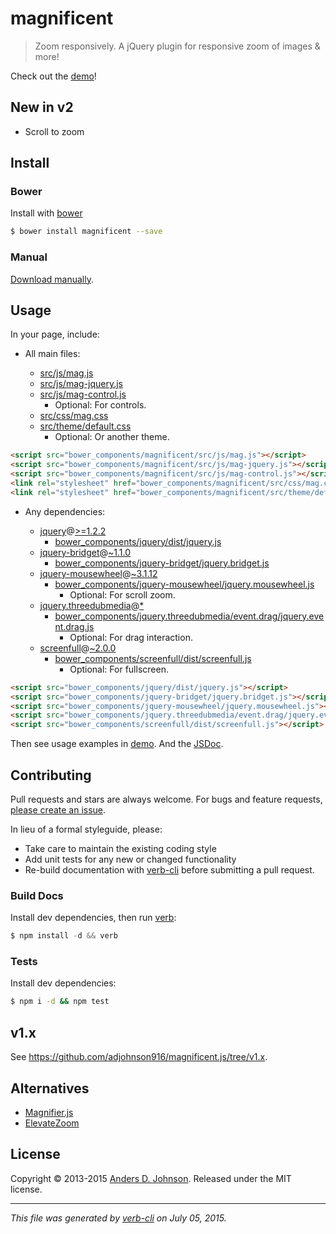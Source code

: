 # magnificent

> Zoom responsively. A jQuery plugin for responsive zoom of images & more!

Check out the [demo][mag-demo]!

## New in v2

* Scroll to zoom

## Install

### Bower

Install with [bower](http://bower.io/)

```sh
$ bower install magnificent --save
```

### Manual

[Download manually](https://github.com/adjohnson916/magnificent.js/releases).

## Usage

In your page, include:

* All main files:

  * [src/js/mag.js](src/js/mag.js)
  * [src/js/mag-jquery.js](src/js/mag-jquery.js)
  * [src/js/mag-control.js](src/js/mag-control.js)
    * Optional: For controls.
  * [src/css/mag.css](src/css/mag.css)
  * [src/theme/default.css](src/theme/default.css)
    * Optional: Or another theme.


```html
<script src="bower_components/magnificent/src/js/mag.js"></script>
<script src="bower_components/magnificent/src/js/mag-jquery.js"></script>
<script src="bower_components/magnificent/src/js/mag-control.js"></script>
<link rel="stylesheet" href="bower_components/magnificent/src/css/mag.css" />
<link rel="stylesheet" href="bower_components/magnificent/src/theme/default.css" />
```


* Any dependencies:

  * [jquery](https://github.com/jquery/jquery)@[>=1.2.2](https://github.com/jquery/jquery/tree/2.1.4)
    * [bower_components/jquery/dist/jquery.js](https://raw.githubusercontent.com/jquery/jquery/2.1.4/dist/jquery.js)
  * [jquery-bridget](https://github.com/desandro/jquery-bridget)@[~1.1.0](https://github.com/desandro/jquery-bridget/tree/v1.1.0)
    * [bower_components/jquery-bridget/jquery.bridget.js](https://raw.githubusercontent.com/desandro/jquery-bridget/v1.1.0/jquery.bridget.js)
  * [jquery-mousewheel](https://github.com/jquery/jquery-mousewheel)@[~3.1.12](https://github.com/jquery/jquery-mousewheel/tree/3.1.12)
    * [bower_components/jquery-mousewheel/jquery.mousewheel.js](https://raw.githubusercontent.com/jquery/jquery-mousewheel/3.1.12/./jquery.mousewheel.js)
      * Optional: For scroll zoom.
  * [jquery.threedubmedia](https://github.com/threedubmedia/jquery.threedubmedia)@[*](https://github.com/threedubmedia/jquery.threedubmedia/tree/master)
    * [bower_components/jquery.threedubmedia/event.drag/jquery.event.drag.js](https://raw.githubusercontent.com/threedubmedia/jquery.threedubmedia/master/event.drag/jquery.event.drag.js)
      * Optional: For drag interaction.
  * [screenfull](https://github.com/sindresorhus/screenfull.js)@[~2.0.0](https://github.com/sindresorhus/screenfull.js/tree/v2.0.0)
    * [bower_components/screenfull/dist/screenfull.js](https://raw.githubusercontent.com/sindresorhus/screenfull.js/v2.0.0/dist/screenfull.js)
      * Optional: For fullscreen.


```html
<script src="bower_components/jquery/dist/jquery.js"></script>
<script src="bower_components/jquery-bridget/jquery.bridget.js"></script>
<script src="bower_components/jquery-mousewheel/jquery.mousewheel.js"></script>
<script src="bower_components/jquery.threedubmedia/event.drag/jquery.event.drag.js"></script>
<script src="bower_components/screenfull/dist/screenfull.js"></script>
```


Then see usage examples in [demo][mag-demo]. And the [JSDoc][mag-jsdoc].

## Contributing

Pull requests and stars are always welcome. For bugs and feature requests, [please create an issue](https://github.com/adjohnson916/magnificent.js/issues/new).


In lieu of a formal styleguide, please:
 - Take care to maintain the existing coding style
 - Add unit tests for any new or changed functionality
 - Re-build documentation with [verb-cli](https://github.com/assemble/verb-cli) before submitting a pull request.


### Build Docs

Install dev dependencies, then run [verb]:

```js
$ npm install -d && verb
```

[verb]: https://github.com/verbose/verb

### Tests

Install dev dependencies:

```sh
$ npm i -d && npm test
```

## v1.x

See https://github.com/adjohnson916/magnificent.js/tree/v1.x.

## Alternatives

* [Magnifier.js]
* [ElevateZoom]

## License
Copyright © 2013-2015 [Anders D. Johnson](https://github.com/adjohnson916).
Released under the MIT license.


***

_This file was generated by [verb-cli](https://github.com/assemble/verb-cli) on July 05, 2015._

[mag-demo]: http://andrz.me/magnificent.js/examples/demo/
[mag-jsdoc]: http://andrz.me/magnificent.js/docs/jsdoc/
[bower]: http://bower.io/
[Magnifier.js]: http://mark-rolich.github.io/Magnifier.js/
[ElevateZoom]: http://www.elevateweb.co.uk/image-zoom
